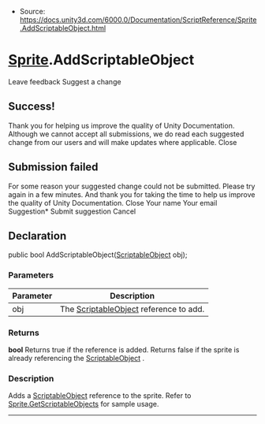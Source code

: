 * Source: https://docs.unity3d.com/6000.0/Documentation/ScriptReference/Sprite.AddScriptableObject.html

#  [Sprite](https://docs.unity3d.com/6000.0/Documentation/ScriptReference/Sprite.html).AddScriptableObject
Leave feedback
Suggest a change
## Success!
Thank you for helping us improve the quality of Unity Documentation. Although we cannot accept all submissions, we do read each suggested change from our users and will make updates where applicable.
Close
## Submission failed
For some reason your suggested change could not be submitted. Please <a>try again</a> in a few minutes. And thank you for taking the time to help us improve the quality of Unity Documentation.
Close
Your name Your email Suggestion* Submit suggestion
Cancel
## Declaration
public bool AddScriptableObject([ScriptableObject](https://docs.unity3d.com/6000.0/Documentation/ScriptReference/ScriptableObject.html) obj); 
### Parameters
Parameter | Description  
---|---  
obj | The [ScriptableObject](https://docs.unity3d.com/6000.0/Documentation/ScriptReference/ScriptableObject.html) reference to add.  
### Returns
**bool** Returns true if the reference is added. Returns false if the sprite is already referencing the [ScriptableObject](https://docs.unity3d.com/6000.0/Documentation/ScriptReference/ScriptableObject.html) . 
### Description
Adds a [ScriptableObject](https://docs.unity3d.com/6000.0/Documentation/ScriptReference/ScriptableObject.html) reference to the sprite. 
Refer to [Sprite.GetScriptableObjects](https://docs.unity3d.com/6000.0/Documentation/ScriptReference/Sprite.GetScriptableObjects.html) for sample usage.
* * *
